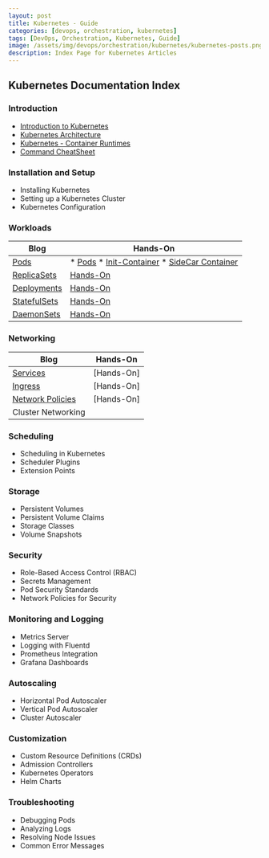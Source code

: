 ```yaml
---
layout: post
title: Kubernetes - Guide
categories: [devops, orchestration, kubernetes]
tags: [DevOps, Orchestration, Kubernetes, Guide]
image: /assets/img/devops/orchestration/kubernetes/kubernetes-posts.png
description: Index Page for Kubernetes Articles
---
```


## Kubernetes Documentation Index

### Introduction

- [Introduction to Kubernetes](/posts/devops/orchestration/kubernetes/kubernetes)
- [Kubernetes Architecture](/posts/devops/orchestration/kubernetes/kubernetes-architecture)
- [Kubernetes - Container Runtimes](/posts/devops/orchestration/kubernetes/kubernetes-container-runtimes)
- [Command CheatSheet](/posts/devops/orchestration/kubernetes/kubernetes-commands-cheatsheet)

### Installation and Setup

- Installing Kubernetes
- Setting up a Kubernetes Cluster
- Kubernetes Configuration

### Workloads

| Blog | Hands-On |
| ---- | -------- |
| [Pods](/posts/devops/orchestration/kubernetes/kubernetes-pods) | * [Pods](/posts/devops/orchestration/kubernetes/hands-on/pods) * [Init-Container](/posts/devops/orchestration/kubernetes/hands-on/init-container) * [SideCar Container](/posts/devops/orchestration/kubernetes/hands-on/sidecar-container) |
| [ReplicaSets](/posts/devops/orchestration/kubernetes/kubernetes-deployments-and-replicasets) | [Hands-On](/posts/devops/orchestration/kubernetes/hands-on/deployments-and-replicasets) |
| [Deployments](/posts/devops/orchestration/kubernetes/kubernetes-deployments-and-replicasets) | [Hands-On](/posts/devops/orchestration/kubernetes/hands-on/deployments-and-replicasets) |
| [StatefulSets](/posts/devops/orchestration/kubernetes/kubernetes-statefulsets) | [Hands-On](/posts/devops/orchestration/kubernetes/hands-on/statefulsets) |
| [DaemonSets](/posts/devops/orchestration/kubernetes/kubernetes-daemonsets) | [Hands-On](/posts/devops/orchestration/kubernetes/hands-on/daemonsets) |

### Networking

| Blog | Hands-On |
| ---- | -------- |
| [Services](/posts/devops/orchestration/kubernetes/kubernetes-services) | [Hands-On] |
| [Ingress](/posts/devops/orchestration/kubernetes/kubernetes-ingress) | [Hands-On] |
| [Network Policies](/posts/devops/orchestration/kubernetes/kubernetes-network-policies) | [Hands-On] |
| Cluster Networking | |

### Scheduling

- Scheduling in Kubernetes
- Scheduler Plugins
- Extension Points

### Storage

- Persistent Volumes
- Persistent Volume Claims
- Storage Classes
- Volume Snapshots

### Security

- Role-Based Access Control (RBAC)
- Secrets Management
- Pod Security Standards
- Network Policies for Security

### Monitoring and Logging

- Metrics Server
- Logging with Fluentd
- Prometheus Integration
- Grafana Dashboards

### Autoscaling

- Horizontal Pod Autoscaler
- Vertical Pod Autoscaler
- Cluster Autoscaler

### Customization

- Custom Resource Definitions (CRDs)
- Admission Controllers
- Kubernetes Operators
- Helm Charts

### Troubleshooting

- Debugging Pods
- Analyzing Logs
- Resolving Node Issues
- Common Error Messages
